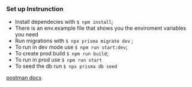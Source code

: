 ### Set up Instrunction

- Install dependecies with `$ npm install`;
- There is an env.example file that shows you the enviroment variables you need
- Run migrations with `$ npx prisma migrate dev` ;
- To run in dev mode use `$ npm run start:dev`;
- To create prod build `$ npm run build`;
- To run in prod use `$ npm run start`
- To seed the db run `$ npx prisma db seed`

[postman docs](https://documenter.getpostman.com/view/20589483/2sB3QJQBQK 'postman')
